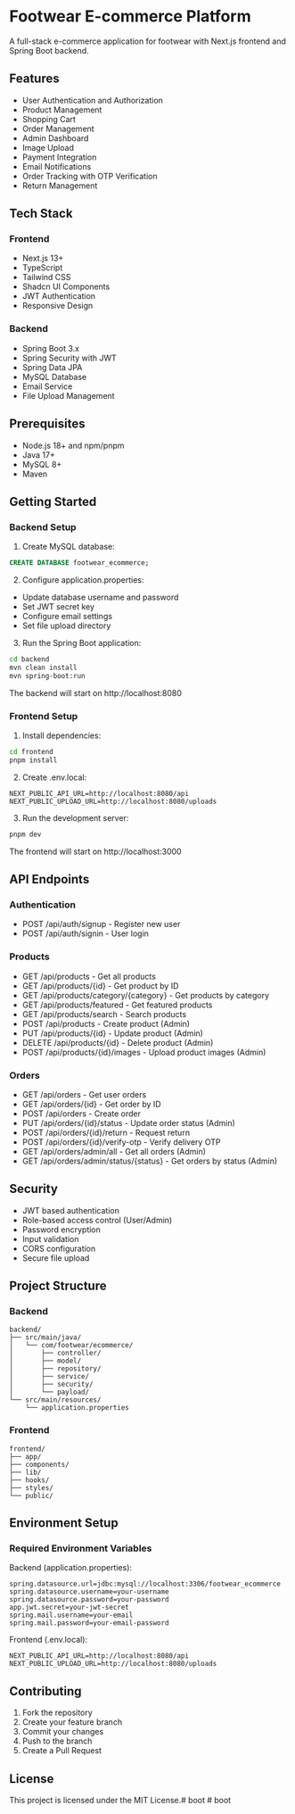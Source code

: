 # Footwear E-commerce Platform

A full-stack e-commerce application for footwear with Next.js frontend and Spring Boot backend.

## Features

- User Authentication and Authorization
- Product Management
- Shopping Cart
- Order Management
- Admin Dashboard
- Image Upload
- Payment Integration
- Email Notifications
- Order Tracking with OTP Verification
- Return Management

## Tech Stack

### Frontend
- Next.js 13+
- TypeScript
- Tailwind CSS
- Shadcn UI Components
- JWT Authentication
- Responsive Design

### Backend
- Spring Boot 3.x
- Spring Security with JWT
- Spring Data JPA
- MySQL Database
- Email Service
- File Upload Management

## Prerequisites

- Node.js 18+ and npm/pnpm
- Java 17+
- MySQL 8+
- Maven

## Getting Started

### Backend Setup

1. Create MySQL database:
```sql
CREATE DATABASE footwear_ecommerce;
```

2. Configure application.properties:
- Update database username and password
- Set JWT secret key
- Configure email settings
- Set file upload directory

3. Run the Spring Boot application:
```bash
cd backend
mvn clean install
mvn spring-boot:run
```

The backend will start on http://localhost:8080

### Frontend Setup

1. Install dependencies:
```bash
cd frontend
pnpm install
```

2. Create .env.local:
```env
NEXT_PUBLIC_API_URL=http://localhost:8080/api
NEXT_PUBLIC_UPLOAD_URL=http://localhost:8080/uploads
```

3. Run the development server:
```bash
pnpm dev
```

The frontend will start on http://localhost:3000

## API Endpoints

### Authentication
- POST /api/auth/signup - Register new user
- POST /api/auth/signin - User login

### Products
- GET /api/products - Get all products
- GET /api/products/{id} - Get product by ID
- GET /api/products/category/{category} - Get products by category
- GET /api/products/featured - Get featured products
- GET /api/products/search - Search products
- POST /api/products - Create product (Admin)
- PUT /api/products/{id} - Update product (Admin)
- DELETE /api/products/{id} - Delete product (Admin)
- POST /api/products/{id}/images - Upload product images (Admin)

### Orders
- GET /api/orders - Get user orders
- GET /api/orders/{id} - Get order by ID
- POST /api/orders - Create order
- PUT /api/orders/{id}/status - Update order status (Admin)
- POST /api/orders/{id}/return - Request return
- POST /api/orders/{id}/verify-otp - Verify delivery OTP
- GET /api/orders/admin/all - Get all orders (Admin)
- GET /api/orders/admin/status/{status} - Get orders by status (Admin)

## Security

- JWT based authentication
- Role-based access control (User/Admin)
- Password encryption
- Input validation
- CORS configuration
- Secure file upload

## Project Structure

### Backend
```
backend/
├── src/main/java/
│   └── com/footwear/ecommerce/
│       ├── controller/
│       ├── model/
│       ├── repository/
│       ├── service/
│       ├── security/
│       └── payload/
└── src/main/resources/
    └── application.properties
```

### Frontend
```
frontend/
├── app/
├── components/
├── lib/
├── hooks/
├── styles/
└── public/
```

## Environment Setup

### Required Environment Variables

Backend (application.properties):
```properties
spring.datasource.url=jdbc:mysql://localhost:3306/footwear_ecommerce
spring.datasource.username=your-username
spring.datasource.password=your-password
app.jwt.secret=your-jwt-secret
spring.mail.username=your-email
spring.mail.password=your-email-password
```

Frontend (.env.local):
```
NEXT_PUBLIC_API_URL=http://localhost:8080/api
NEXT_PUBLIC_UPLOAD_URL=http://localhost:8080/uploads
```

## Contributing

1. Fork the repository
2. Create your feature branch
3. Commit your changes
4. Push to the branch
5. Create a Pull Request

## License

This project is licensed under the MIT License.#   b o o t 
 
 #   b o o t 
 
 
